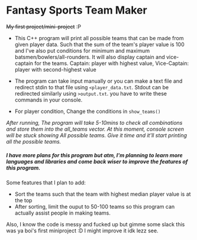 # Fantasy Sports Team Maker

~~My first project/mini-project~~ :P

- This C++ program will print all possible teams that can be made from given player data. Such that the sum of the team's player value is 100 and I've also put conditions for minimum and maximum batsmen/bowlers/all-rounders.
It will also display captain and vice-captain for the teams. Captain: player with highest value, Vice-Captain: player with second-highest value

- The program can take input manually or you can make a text file and redirect stdin to that file using `<player_data.txt`. Stdout can be redirected similarly using `>output.txt`.
you have to write these commands in your console.

- For player condition, Change the conditions in `show_teams()`

_After running, The program will take 5-10mins to check all combinations and store them into the all_teams vector.
At this moment, console screen will be stuck showing All possible teams. Give it time and it'll start printing all the possible teams._

##### I have more plans for this program but atm, I'm planning to learn more languages and libraries and come back wiser to improve the features of this program.

Some features that I plan to add: 
* Sort the teams such that the team with highest median player value is at the top
* After sorting, limit the ouput to 50-100 teams so this program can actually assist people in making teams.

Also, I know the code is messy and fucked up but gimme some slack this was ya boi's first miniproject :D
I might improve it idk lezz see.
